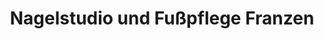 ---
title: "Nagelstudio und Fußpflege Franzen"
url: /bergheim/nagelstudio-und-fusspflege-franzen/
shop: Kosmetik
---